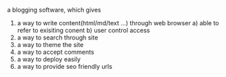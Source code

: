 a blogging software, which gives

1. a way to write content(html/md/text ...) through web browser
    a) able to refer to exisiting conent 
    b) user control access
2. a way to search through site
3. a way to theme the site
4. a way to accept comments
5. a way to deploy easily
6. a way to provide seo friendly urls
